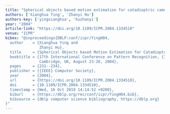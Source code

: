 ```yaml
---
title: "Spherical objects based motion estimation for catadioptric cameras"
authors: ['Xianghua Ying', 'Zhanyi Hu']
authors-key: ['yingxianghua', 'huzhanyi']
year: "2004"
article-link: "https://doi.org/10.1109/ICPR.2004.1334510"
venue: "ICPR"
bibex: "@inproceedings{DBLP:conf/icpr/YingH04,
  author    = {Xianghua Ying and
               Zhanyi Hu},
  title     = {Spherical Objects based Motion Estimation for Catadioptric Cameras},
  booktitle = {17th International Conference on Pattern Recognition, {ICPR} 2004,
               Cambridge, UK, August 23-26, 2004},
  pages     = {231--234},
  publisher = {{IEEE} Computer Society},
  year      = {2004},
  url       = {https://doi.org/10.1109/ICPR.2004.1334510},
  doi       = {10.1109/ICPR.2004.1334510},
  timestamp = {Wed, 16 Oct 2019 14:14:52 +0200},
  biburl    = {https://dblp.org/rec/conf/icpr/YingH04.bib},
  bibsource = {dblp computer science bibliography, https://dblp.org}
}"
---
```

